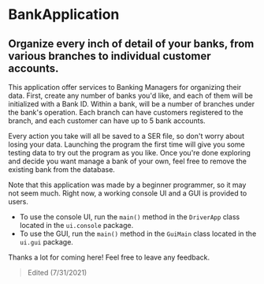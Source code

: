 # BankApplication
## Organize every inch of detail of your banks, from various branches to individual customer accounts.
This application offer services to Banking Managers for organizing their data. First, create any number of banks you'd like, and each of them will be initialized with a Bank ID. Within a bank, will be a number of branches under the bank's operation. Each branch can have customers registered to the branch, and each customer can have up to 5 bank accounts.

Every action you take will all be saved to a SER file, so don't worry about losing your data. Launching the program the first time will give you some testing data to try out the program as you like. Once you're done exploring and decide you want manage a bank of your own, feel free to remove the existing bank from the database.

Note that this application was made by a beginner programmer, so it may not seem much. Right now, a working console UI and a GUI is provided to users. 
- To use the console UI, run the `main()` method in the `DriverApp` class located in the `ui.console` package.
- To use the GUI, run the `main()` method in the `GuiMain` class located in the `ui.gui` package.

Thanks a lot for coming here! Feel free to leave any feedback.

> Edited (7/31/2021)


